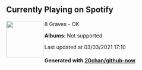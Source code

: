 ## Currently Playing on Spotify

[<img align="left" width="100" src="https://i.scdn.co/image/ab67616d0000b27320eefbf93f2df39a72414efe">](https://open.spotify.com/album/2pmyJxHxpZOYu5XwyJs0Fd)

8 Graves - OK

**Albums**: Not supported

Last updated at 03/03/2021 17:10

#### Generated with [20chan/github-now](https://github.com/20chan/github-now)


<!--
**20chan/20chan** is a ✨ _special_ ✨ repository because its `README.md` (this file) appears on your GitHub profile.

Here are some ideas to get you started:

- 🔭 I’m currently working on ...
- 🌱 I’m currently learning ...
- 👯 I’m looking to collaborate on ...
- 🤔 I’m looking for help with ...
- 💬 Ask me about ...
- 📫 How to reach me: ...
- 😄 Pronouns: ...
- ⚡ Fun fact: ...
-->
